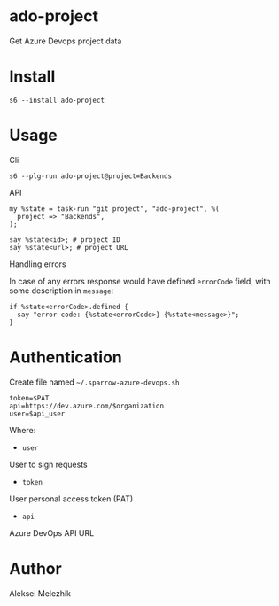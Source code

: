 # ado-project

Get Azure Devops project data

# Install

    s6 --install ado-project

# Usage

Cli

    s6 --plg-run ado-project@project=Backends

API

    my %state = task-run "git project", "ado-project", %(
      project => "Backends",
    );

    say %state<id>; # project ID
    say %state<url>; # project URL

Handling errors

In case of any errors response would have defined `errorCode` field,
with some description in `message`:


    if %state<errorCode>.defined {
      say "error code: {%state<errorCode>} {%state<message>}";
    }

# Authentication

Create file named `~/.sparrow-azure-devops.sh`

```
token=$PAT
api=https://dev.azure.com/$organization
user=$api_user
```

Where:

* `user`

User to sign requests

* `token`

User personal access token (PAT)

* `api`

Azure DevOps API URL


# Author

Aleksei Melezhik


